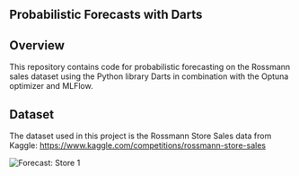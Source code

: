 ## Probabilistic Forecasts with Darts

## Overview
This repository contains code for probabilistic forecasting on the Rossmann sales dataset using the Python library Darts in combination with the Optuna optimizer and MLFlow.

## Dataset
The dataset used in this project is the Rossmann Store Sales data from Kaggle:
https://www.kaggle.com/competitions/rossmann-store-sales

![Forecast: Store 1](https://github.com/juste97/darts-pipeline/blob/main/data/plots/prob_forecast_store_1.png?raw=true)
